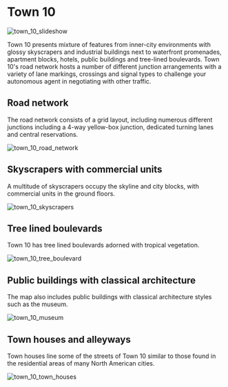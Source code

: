 # Town 10

![town_10_slideshow](../img/catalogue/maps/town10/town10montage.webp)

Town 10 presents mixture of features from inner-city environments with glossy skyscrapers and industrial buildings next to waterfront promenades, apartment blocks, hotels, public buildings and tree-lined boulevards. Town 10's road network hosts a number of different junction arrangements with a variety of lane markings, crossings and signal types to challenge your autonomous agent in negotiating with other traffic. 

## Road network

The road network consists of a grid layout, including numerous different junctions including a 4-way yellow-box junction, dedicated turning lanes and central reservations.

![town_10_road_network](../img/catalogue/maps/town10/town10roadnetwork.png)

## Skyscrapers with commercial units

A multitude of skyscrapers occupy the skyline and city blocks, with commercial units in the ground floors.

![town_10_skyscrapers](../img/catalogue/maps/town10/town10skyscrapers.webp)

## Tree lined boulevards

Town 10 has tree lined boulevards adorned with tropical vegetation.

![town_10_tree_boulevard](../img/catalogue/maps/town10/town10treeboulevard.png)

## Public buildings with classical architecture

The map also includes public buildings with classical architecture styles such as the museum.

![town_10_museum](../img/catalogue/maps/town10/town10museum.png)

## Town houses and alleyways

Town houses line some of the streets of Town 10 similar to those found in the residential areas of many North American cities.

![town_10_town_houses](../img/catalogue/maps/town10/town10townhouses.webp)